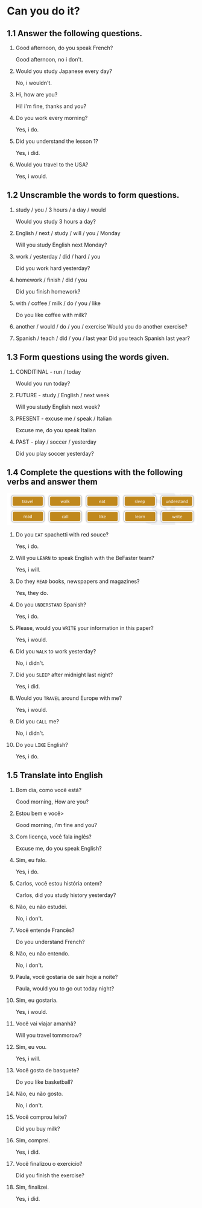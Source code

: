 # Can you do it?

## 1.1 Answer the following questions.

1. Good afternoon, do you speak French? <p>
Good afternoon, no i don't.

2. Would you study Japanese every day? <p>
No, i wouldn't.

3. Hi, how are you? <p>
Hi! i'm fine, thanks and you?

4. Do you work every morning? <p>
Yes, i do.

5. Did you understand the lesson 1? <p>
Yes, i did.

6. Would you travel to the USA? <p>
Yes, i would.

## 1.2 Unscramble the words to form questions.

1. study / you / 3 hours / a day / would <p>
Would you study 3 hours a day?

2. English / next / study / will / you / Monday <p>
Will you study English next Monday?

3. work / yesterday / did / hard / you <p>
Did you work hard yesterday?

4. homework / finish / did / you <p>
Did you finish homework?

5. with / coffee / milk / do / you / like <p>
Do you like coffee with milk?

6. another / would / do / you / exercise
Would you do another exercise?

7. Spanish / teach / did / you / last year
Did you teach Spanish last year?

## 1.3 Form questions using the words given.

1. CONDITINAL - run / today <p>
Would you run today?

2. FUTURE - study / English / next week <p>
Will you study English next week?

3. PRESENT - excuse me / speak / Italian <p>
Excuse me, do you speak Italian

4. PAST - play / soccer / yesterday <p>
Did you play soccer yesterday?

## 1.4 Complete the questions with the following verbs and answer them

![lesson1](/Class/img/english-words.png)

1. Do you `EAT` spachetti with red souce? <p>
Yes, i do.

2. Will you `LEARN` to speak English with the BeFaster team? <p>
Yes, i will.

3. Do they `READ` books, newspapers and magazines? <p>
Yes, they do.

4. Do you `UNDERSTAND` Spanish? <p>
Yes, i do.

5. Please, would you `WRITE` your information in this paper? <p>
Yes, i would.

6. Did you `WALK` to work yesterday? <p>
No, i didn't.

7. Did you `SLEEP` after midnight last night? <p>
Yes, i did.

8. Would you `TRAVEL` around Europe with me? <p>
Yes, i would.

9. Did you `CALL` me? <p>
No, i didn't.

10. Do you `LIKE` English? <p>
Yes, i do.

## 1.5 Translate into English

1. Bom dia, como você está? <p>
Good morning, How are you? <p>

2. Estou bem e você> <p>
Good morning, i'm fine and you?

3. Com licença, você fala inglês? <p>
Excuse me, do you speak English?

4. Sim, eu falo. <p>
Yes, i do.

5. Carlos, você estou história ontem? <p>
Carlos, did you study history yesterday?

6. Não, eu não estudei. <p>
No, i don't.

7. Você entende Francês? <p>
Do you understand French?

8. Não, eu não entendo. <p>
No, i don't.

9. Paula, você gostaria de sair hoje a noite? <p>
Paula, would you to go out today night?

10. Sim, eu gostaria. <p>
Yes, i would.

11. Você vai viajar amanhã? <p>
Will you travel tommorow? <p>

12. Sim, eu vou. <p>
Yes, i will.

13. Você gosta de basquete? <p>
Do you like basketball?

14. Não, eu não gosto. <p>
No, i don't.

15. Você comprou leite? <p>
Did you buy milk?

16. Sim, comprei. <p>
Yes, i did.

17. Você finalizou o exercício? <p>
Did you finish the exercise?

18. Sim, finalizei. <p>
Yes, i did.